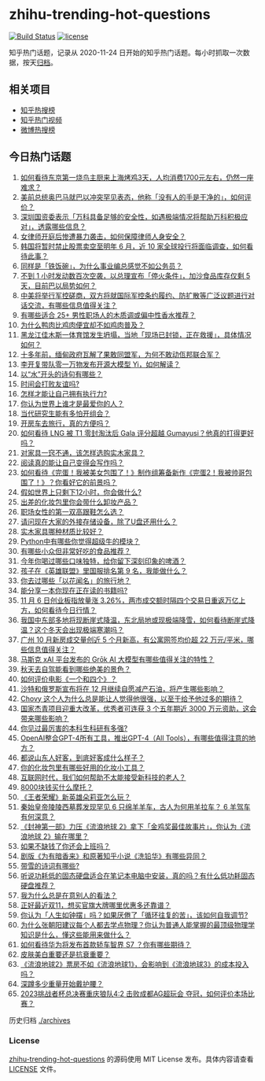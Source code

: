# zhihu-trending-hot-questions

[![Build Status](https://github.com/justjavac/zhihu-trending-hot-questions/workflows/ci/badge.svg?branch=master)](https://github.com/justjavac/zhihu-trending-hot-questions/actions)
[![license](https://img.shields.io/github/license/justjavac/zhihu-trending-hot-questions)](https://github.com/justjavac/zhihu-trending-hot-questions/blob/master/LICENSE)

知乎热门话题，记录从 2020-11-24
日开始的知乎热门话题。每小时抓取一次数据，按天[归档](./archives)。

## 相关项目

- [知乎热搜榜](https://github.com/justjavac/zhihu-trending-top-search)
- [知乎热门视频](https://github.com/justjavac/zhihu-trending-hot-video)
- [微博热搜榜](https://github.com/justjavac/weibo-trending-hot-search)

## 今日热门话题

<!-- BEGIN -->
<!-- 最后更新时间 Tue Nov 07 2023 07:03:04 GMT+0800 (China Standard Time) -->

1. [如何看待东京第一烧鸟主厨来上海烤鸡3天，人均消费1700元左右，仍然一座难求？](https://www.zhihu.com/question/629191550)
1. [美前总统奥巴马就巴以冲突罕见表态，他称「没有人的手是干净的」，如何评价？](https://www.zhihu.com/question/629242099)
1. [深圳国资委表示「万科具备足够的安全性，如遇极端情况将帮助万科积极应对」，透露哪些信息？](https://www.zhihu.com/question/629253167)
1. [女律师开庭后惨遭暴力袭击，如何保障律师人身安全？](https://www.zhihu.com/question/628953841)
1. [韩国将暂时禁止股票卖空至明年 6 月，近 10 家全球投行将面临调查，如何看待此事？](https://www.zhihu.com/question/629225855)
1. [同样是「铁饭碗」，为什么事业编总感觉不如公务员？](https://www.zhihu.com/question/624743800)
1. [不到 1 小时发动数百次空袭，以总理宣布「停火条件」，加沙食品库存仅剩 5 天，目前巴以局势如何？](https://www.zhihu.com/question/629225881)
1. [中美将举行军控磋商，双方将就国际军控条约履约、防扩散等广泛议题进行对话交流，有哪些信息值得关注？](https://www.zhihu.com/question/629247216)
1. [有哪些适合 25+ 男性职场人的木质调或偏中性香水推荐？](https://www.zhihu.com/question/622957524)
1. [为什么鸭肉比鸡肉便宜却不如鸡肉普及？](https://www.zhihu.com/question/624892882)
1. [黑龙江佳木斯一体育馆发生坍塌，当地「现场已封锁，正在救援」，具体情况如何？](https://www.zhihu.com/question/629275371)
1. [十多年前，缅甸政府瓦解了果敢同盟军，为何不敢动佤邦联合军？](https://www.zhihu.com/question/629160751)
1. [李开复带队零一万物发布开源大模型 Yi，如何解读？](https://www.zhihu.com/question/629230332)
1. [以“水”开头的诗句有哪些？](https://www.zhihu.com/question/629261797)
1. [时间会打败友谊吗?](https://www.zhihu.com/question/622654585)
1. [怎样才能让自己拥有执行力?](https://www.zhihu.com/question/628601377)
1. [你认为世界上谁才是最爱你的人？](https://www.zhihu.com/question/627624512)
1. [当代研究生能有多怕开组会？](https://www.zhihu.com/question/462787789)
1. [开房车去旅行，真的方便吗？](https://www.zhihu.com/question/628784807)
1. [如何看待 LNG 被 T1 零封淘汰后 Gala 评分超越 Gumayusi？他真的打得更好吗？](https://www.zhihu.com/question/629225497)
1. [对家具一窍不通，该怎样选购实木家具？](https://www.zhihu.com/question/620914698)
1. [阅读真的能让自己变得会写作吗？](https://www.zhihu.com/question/629186327)
1. [如何看待《完蛋！我被美女包围了！》制作组筹备新作《完蛋2！我被帅哥包围了！》？你看好它的前景吗？](https://www.zhihu.com/question/629230231)
1. [假如世界上只剩下12小时，你会做什么?](https://www.zhihu.com/question/623946907)
1. [出差的化妆包里你会带什么卸妆产品？](https://www.zhihu.com/question/623908431)
1. [职场女性的第一双高跟鞋怎么选？](https://www.zhihu.com/question/622957386)
1. [请问现在大家的外接存储设备，除了U盘还用什么？](https://www.zhihu.com/question/628295059)
1. [实木家具哪种材质比较好？](https://www.zhihu.com/question/268685412)
1. [Python中有哪些你觉得超级牛的模块？](https://www.zhihu.com/question/477742455)
1. [有哪些小众但非常好吃的食品推荐？](https://www.zhihu.com/question/623279553)
1. [今年你喝过哪些口味独特，给你留下深刻印象的啤酒？](https://www.zhihu.com/question/614547025)
1. [孩子在《英雄联盟》里国服排名第 9 名，我能做什么？](https://www.zhihu.com/question/624801875)
1. [你去过哪些「以花闻名」的旅行地？](https://www.zhihu.com/question/626994072)
1. [能分享一本你现在正在读的书籍吗?](https://www.zhihu.com/question/614758258)
1. [11 月 6 日创业板指放量涨 3.26%，两市成交额时隔四个交易日重返万亿上方，如何看待今日行情？](https://www.zhihu.com/question/629219808)
1. [我国中东部多地将现断崖式降温，东北局地或现极端降雪，如何看待断崖式降温？这个冬天会出现极端寒潮吗？](https://www.zhihu.com/question/629212594)
1. [广州 10 月新房成交量创近 5 个月新高，有公寓网签均价超 22 万元/平米，哪些信息值得关注？](https://www.zhihu.com/question/629225896)
1. [马斯克 xAI 平台发布的 Grōk AI 大模型有哪些值得关注的特性？](https://www.zhihu.com/question/629138534)
1. [秋天去自驾能看到哪些绝美的景色？](https://www.zhihu.com/question/626334169)
1. [如何评价电影《一个和四个》？](https://www.zhihu.com/question/496513634)
1. [沙特和俄罗斯宣布将在 12 月继续自愿减产石油，将产生哪些影响？](https://www.zhihu.com/question/629181996)
1. [Chovy 这个人为什么总是能让人觉得他很强，以至于给予他过多的期待？](https://www.zhihu.com/question/601996107)
1. [国家杰青项目迎重大改革，优秀者可连获 3 个五年期近 3000 万元资助，这会带来哪些影响？](https://www.zhihu.com/question/629236908)
1. [你见过最厉害的本科生科研有多强?](https://www.zhihu.com/question/628747426)
1. [OpenAI整合GPT-4所有工具，推出GPT-4（All Tools），有哪些值得注意的地方？](https://www.zhihu.com/question/628281698)
1. [都说山东人好客，到底好客成什么样子？](https://www.zhihu.com/question/629047910)
1. [你的化妆包里有哪些好用的化妆小工具？](https://www.zhihu.com/question/628052654)
1. [互联网时代，我们如何帮助不太能接受新科技的老人？](https://www.zhihu.com/question/629238945)
1. [8000块钱买什么摩托？](https://www.zhihu.com/question/627282935)
1. [《王者荣耀》新英雄朵莉亚怎么玩？](https://www.zhihu.com/question/628939597)
1. [秦始皇帝陵陵西墓葬发现罕见 6 只绵羊羊车，古人为何用羊拉车？ 6 羊驾车有何深意？](https://www.zhihu.com/question/627815875)
1. [《封神第一部》力压《流浪地球 2》拿下「金鸡奖最佳故事片」，你认为《流浪地球 2》输在哪里？](https://www.zhihu.com/question/629097020)
1. [如果不缺钱了你还会上班吗？](https://www.zhihu.com/question/623833141)
1. [剧版《为有暗香来》和原著知乎小说《洗铅华》有哪些异同？](https://www.zhihu.com/question/629141745)
1. [带雪的诗词有哪些?](https://www.zhihu.com/question/629088206)
1. [听说功耗低的固态硬盘适合在笔记本电脑中安装，真的吗？有什么低功耗固态硬盘推荐？](https://www.zhihu.com/question/628093523)
1. [我为什么总是在意别人的看法？](https://www.zhihu.com/question/629134803)
1. [正好最近双11，想买官旗大牌哪里优惠多还靠谱？](https://www.zhihu.com/question/629173656)
1. [你认为「人生如钟摆」吗？如果厌倦了「循环往复的苦」，该如何自我调节?](https://www.zhihu.com/question/628378468)
1. [为什么张朝阳建议每个人都去学点物理？你认为普通人能掌握的最顶级物理学知识是什么，懂这些能用来做什么？](https://www.zhihu.com/question/629182320)
1. [如何看待华为将发布首款轿车智界 S7 ？你有哪些期待？](https://www.zhihu.com/question/629218715)
1. [皮肤美白重要还是抗衰重要？](https://www.zhihu.com/question/617195854)
1. [《流浪地球2》票房不如《流浪地球1》，会影响到《流浪地球3》的成本投入吗？](https://www.zhihu.com/question/628956829)
1. [深蹲多少重量开始戴护腰？](https://www.zhihu.com/question/628813001)
1. [2023挑战者杯总决赛重庆狼队4:2 击败成都AG超玩会 夺冠，如何评价本场比赛？](https://www.zhihu.com/question/629181627)

<!-- END -->

历史归档 [./archives](./archives)

### License

[zhihu-trending-hot-questions](https://github.com/justjavac/zhihu-trending-hot-questions)
的源码使用 MIT License 发布。具体内容请查看 [LICENSE](./LICENSE) 文件。
